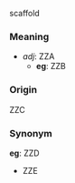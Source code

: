 scaffold
### Meaning
+ _adj_: ZZA
    + __eg__: ZZB

### Origin

ZZC

### Synonym

__eg__: ZZD

+ ZZE


